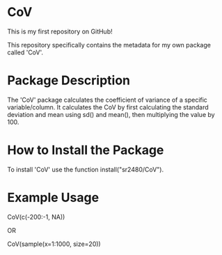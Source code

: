 # CoV
This is my first repository on GitHub!

This repository specifically contains the metadata for my own package called 'CoV'.

# Package Description
The 'CoV' package calculates the coefficient of variance of a specific variable/column. It calculates the CoV by first calculating the standard deviation and mean using sd() and  mean(), then multiplying the value by 100. 

# How to Install the Package
To install 'CoV' use the function install("sr2480/CoV").

# Example Usage
CoV(c(-200:-1, NA))

OR

CoV(sample(x=1:1000, size=20))
